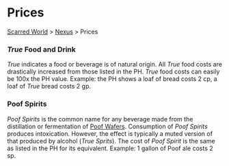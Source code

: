 # Prices 
[Scarred World](./scarred-world.md) > [Nexus](./city.md) > Prices

### *True* Food and Drink
*True* indicates a food or beverage is of natural origin.
All *True* food costs are drastically increased from those listed in the PH. *True* food costs can easily be 100x the PH value. Example: the PH shows a loaf of bread costs 2 cp, a loaf of *True* bread costs 2 gp.

### Poof Spirits
*Poof Spirits* is the common name for any beverage made from the distillation or fermentation of [Poof Wafers](./poof.md). Consumption of *Poof Spirits* produces intoxication. However, the effect is typically a muted version of that produced by alcohol (*True Sprits*). The cost of *Poof Spirit* is the same as listed in the PH for its equivalent. Example: 1 gallon of Poof ale costs 2 sp.
